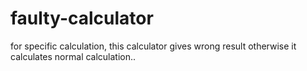# faulty-calculator
 for specific calculation, this calculator gives wrong result otherwise it calculates normal calculation.. 
